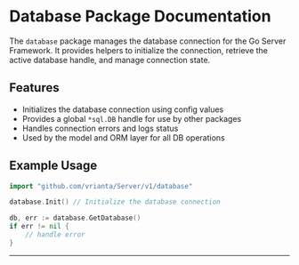# Database Package Documentation

The `database` package manages the database connection for the Go Server Framework. It provides helpers to initialize the connection, retrieve the active database handle, and manage connection state.

## Features
- Initializes the database connection using config values
- Provides a global `*sql.DB` handle for use by other packages
- Handles connection errors and logs status
- Used by the model and ORM layer for all DB operations

## Example Usage
```go
import "github.com/vrianta/Server/v1/database"

database.Init() // Initialize the database connection

db, err := database.GetDatabase()
if err != nil {
    // handle error
}
```

---
